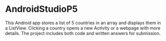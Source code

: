 # AndroidStudioP5
This Android app stores a list of 5 countries in an array and displays them in a ListView. Clicking a country opens a new Activity or a webpage with more details. The project includes both code and written answers for submission. 
